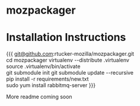 mozpackager
=======

Installation Instructions
=========================

{{{
git@github.com:rtucker-mozilla/mozpackager.git  
cd mozpackager
virtualenv --distribute .virtualenv  
source .virtualenv/bin/activate  
git submodule init 
git submodule update --recursive  
pip install -r requirements/new.txt  
sudo yum install rabbitmq-server
}}}



More readme coming soon  

